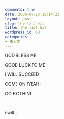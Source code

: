 ```yaml
---
comments: true
date: 2006-06-23 18:14:23
layout: post
slug: the-last-hit
title: the last hit
wordpress_id: 68
categories:
- 未分类
---
```


GOD BLESS ME




GOOD LUCK TO ME




I WILL SUCCEED




COME ON !YEAH!




GO FIGTHING




 




i will...
